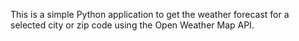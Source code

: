 This is a simple Python application to get the weather forecast for a selected city or zip code using the Open Weather Map API.
